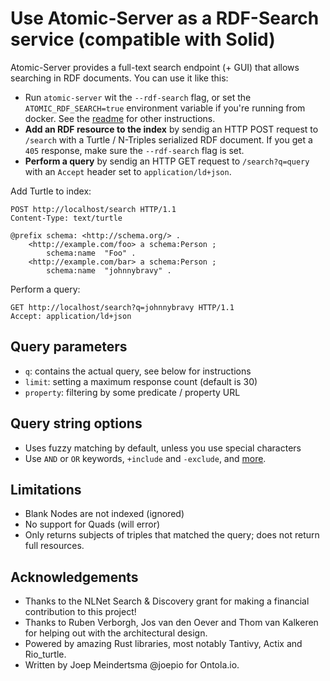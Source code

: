 # Use Atomic-Server as a RDF-Search service (compatible with Solid)

Atomic-Server provides a full-text search endpoint (+ GUI) that allows searching in RDF documents.
You can use it like this:

- Run `atomic-server` wit the `--rdf-search` flag, or set the `ATOMIC_RDF_SEARCH=true` environment variable if you're running from docker. See the [readme](./README.md) for other instructions.
- **Add an RDF resource to the index** by sendig an HTTP POST request to `/search` with a Turtle / N-Triples serialized RDF document. If you get a `405` response, make sure the `--rdf-search` flag is set.
- **Perform a query** by sendig an HTTP GET request to `/search?q=query` with an `Accept` header set to `application/ld+json`.

Add Turtle to index:
```HTTP
POST http://localhost/search HTTP/1.1
Content-Type: text/turtle

@prefix schema: <http://schema.org/> .
    <http://example.com/foo> a schema:Person ;
        schema:name  "Foo" .
    <http://example.com/bar> a schema:Person ;
        schema:name  "johnnybravy" .
```

Perform a query:

```HTTP
GET http://localhost/search?q=johnnybravy HTTP/1.1
Accept: application/ld+json
```

## Query parameters

- `q`: contains the actual query, see below for instructions
- `limit`: setting a maximum response count (default is 30)
- `property`: filtering by some predicate / property URL

## Query string options

- Uses fuzzy matching by default, unless you use special characters
- Use `AND` or `OR` keywords, `+include` and `-exclude`, and [more](https://docs.rs/tantivy/0.16.1/tantivy/query/struct.QueryParser.html).

## Limitations

- Blank Nodes are not indexed (ignored)
- No support for Quads (will error)
- Only returns subjects of triples that matched the query; does not return full resources.

## Acknowledgements

- Thanks to the NLNet Search & Discovery grant for making a financial contribution to this project!
- Thanks to Ruben Verborgh, Jos van den Oever and Thom van Kalkeren for helping out with the architectural design.
- Powered by amazing Rust libraries, most notably Tantivy, Actix and Rio_turtle.
- Written by Joep Meindertsma @joepio for Ontola.io.
